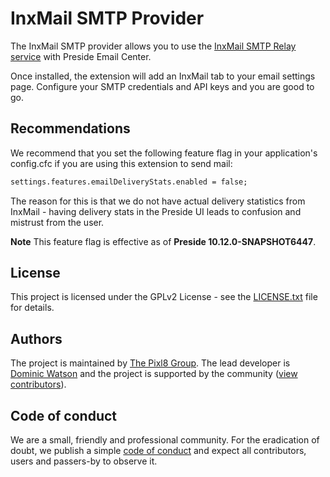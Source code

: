 # InxMail SMTP Provider

The InxMail SMTP provider allows you to use the [InxMail SMTP Relay service](https://www.inxmail.com/products/mail-relay) with Preside Email Center.

Once installed, the extension will add an InxMail tab to your email settings page. Configure your SMTP credentials and API keys and you are good to go.

## Recommendations

We recommend that you set the following feature flag in your application's config.cfc if you are using this extension to send mail:

```cfc
settings.features.emailDeliveryStats.enabled = false;
```

The reason for this is that we do not have actual delivery statistics from InxMail - having delivery stats in the Preside UI leads to confusion and mistrust from the user.

**Note** This feature flag is effective as of **Preside 10.12.0-SNAPSHOT6447**.

## License

This project is licensed under the GPLv2 License - see the [LICENSE.txt](https://github.com/pixl8/preside-ext-inxmail/blob/stable/LICENSE.txt) file for details.

## Authors

The project is maintained by [The Pixl8 Group](https://www.pixl8.co.uk). The lead developer is [Dominic Watson](https://github.com/DominicWatson) and the project is supported by the community ([view contributors](https://github.com/pixl8/preside-ext-inxmail/graphs/contributors)).

## Code of conduct

We are a small, friendly and professional community. For the eradication of doubt, we publish a simple [code of conduct](https://github.com/pixl8/preside-ext-inxmail/blob/stable/CODE_OF_CONDUCT.md) and expect all contributors, users and passers-by to observe it.